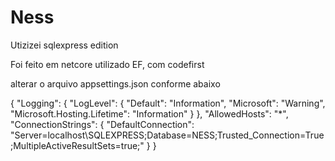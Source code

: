 # Ness

Utizizei sqlexpress edition

Foi feito em netcore utilizado EF, com codefirst

alterar o arquivo appsettings.json conforme abaixo

{
  "Logging": {
    "LogLevel": {
      "Default": "Information",
      "Microsoft": "Warning",
      "Microsoft.Hosting.Lifetime": "Information"
    }
  },
  "AllowedHosts": "*",
  "ConnectionStrings": {
    "DefaultConnection": "Server=localhost\\SQLEXPRESS;Database=NESS;Trusted_Connection=True;MultipleActiveResultSets=true;"
  }
}
